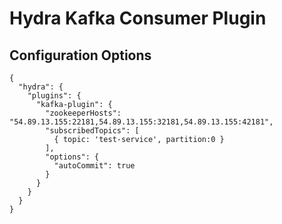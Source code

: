# Hydra Kafka Consumer Plugin

## Configuration Options
```
{
  "hydra": {
    "plugins": {
      "kafka-plugin": {
        "zookeeperHosts": "54.89.13.155:22181,54.89.13.155:32181,54.89.13.155:42181",
        "subscribedTopics": [
          { topic: 'test-service', partition:0 }
        ],
        "options": {
          "autoCommit": true
        }
      }
    }
  }
}
```